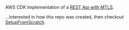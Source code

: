 AWS CDK Implementation of a [REST Api with MTLS](https://docs.aws.amazon.com/apigateway/latest/developerguide/rest-api-mutual-tls.html).

...interested in how this repo was created, then checkout [SetupFromScratch](SetupFromScratch.md).
